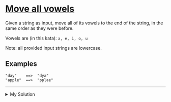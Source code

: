 # [Move all vowels](https://www.codewars.com/kata/56bf3287b5106eb10f000899)

Given a string as input, move all of its vowels to the end of the string, in the same order as they were before.

Vowels are (in this kata): `a, e, i, o, u`

Note: all provided input strings are lowercase.

## Examples

    "day"    ==>  "dya"
    "apple"  ==>  "pplae"

---

<details><summary>My Solution</summary>

```js
function moveVowel(input) {
  return input.replace(/[aeiou]/gi, '') + input.replace(/[^aeiou]/gi, '')
}
```

</details>

